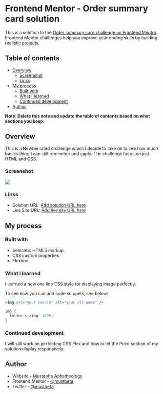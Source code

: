 # Frontend Mentor - Order summary card solution

This is a solution to the [Order summary card challenge on Frontend Mentor](https://www.frontendmentor.io/challenges/order-summary-component-QlPmajDUj). Frontend Mentor challenges help you improve your coding skills by building realistic projects. 

## Table of contents

- [Overview](#overview)
  - [Screenshot](#screenshot)
  - [Links](#links)
- [My process](#my-process)
  - [Built with](#built-with)
  - [What I learned](#what-i-learned)
  - [Continued development](#continued-development)
- [Author](#author)

**Note: Delete this note and update the table of contents based on what sections you keep.**

## Overview
This is a Newbie rated challenge which I decide to take on to see how much basics thing I can still remember and apply. The challenge focus on just HTML and CSS.

### Screenshot

![](.images/screenshot.png)

### Links

- Solution URL: [Add solution URL here](https://github.com/Aphatheology/order-summary-component-main)
- Live Site URL: [Add live site URL here](https://ordersummary-challenge.netlify.app/)

## My process

### Built with

- Semantic HTML5 markup
- CSS custom properties
- Flexbox

### What I learned

I learned a new one line CSS style for displaying image perfectly.

To see how you can add code snippets, see below:

```html
<img src="your source" alt="your alt name" />
```
```css
img {
  inline-sizing: 100%;
}
```

### Continued development

I will still work on perfecting CSS Flex and how to let the Price section of my solution display responsively.

## Author

- Website - [Mustapha Aphatheology](https://www.github.com/aphatheology)
- Frontend Mentor - [@mustbeta](https://www.frontendmentor.io/profile/mustbeta)
- Twitter - [@mustbeta](https://www.twitter.com/mustbeta)

